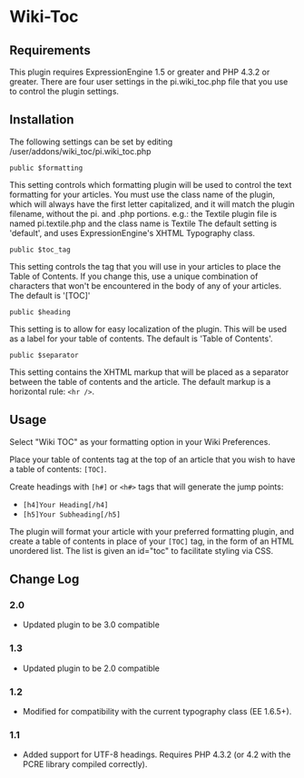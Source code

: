 # Wiki-Toc


## Requirements
This plugin requires ExpressionEngine 1.5 or greater and PHP 4.3.2 or greater. There are four user settings in the pi.wiki_toc.php file that you use to control the plugin settings.

## Installation

The following settings can be set by editing /user/addons/wiki_toc/pi.wiki_toc.php

`public $formatting`

This setting controls which formatting plugin will be used to control the text formatting for
your articles. You must use the class name of the plugin, which will always have the first
letter capitalized, and it will match the plugin filename, without the pi. and .php portions.
e.g.: the Textile plugin file is named pi.textile.php and the class name is Textile
The default setting is 'default', and uses ExpressionEngine's XHTML Typography class.

`public $toc_tag`

This setting controls the tag that you will use in your articles to place the Table of Contents.
If you change this, use a unique combination of characters that won't be encountered in the
body of any of your articles. The default is '[TOC]'

`public $heading`

This setting is to allow for easy localization of the plugin. This will be used as a
label for your table of contents. The default is 'Table of Contents'.

`public $separator`

This setting contains the XHTML markup that will be placed as a separator between the table of
contents and the article. The default markup is a horizontal rule: `<hr />`.

## Usage

Select "Wiki TOC" as your formatting option in your Wiki Preferences.

Place your table of contents tag at the top of an article that you wish to have a table of contents: `[TOC]`.

Create headings with `[h#]` or `<h#>` tags that will generate the jump points:

- `[h4]Your Heading[/h4]`
- `[h5]Your Subheading[/h5]`

The plugin will format your article with your preferred formatting plugin, and create a table of contents in place of your `[TOC]` tag, in the form of an HTML unordered list. The list is given an id="toc" to facilitate styling via CSS.

## Change Log

### 2.0

- Updated plugin to be 3.0 compatible

### 1.3

- Updated plugin to be 2.0 compatible

### 1.2

- Modified for compatibility with the current typography class (EE 1.6.5+).

### 1.1

- Added support for UTF-8 headings. Requires PHP 4.3.2 (or 4.2 with the PCRE library
compiled correctly).
